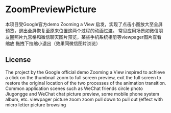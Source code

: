 # ZoomPreviewPicture
本项目受Google官方demo Zooming a View 启发，实现了点击小图放大至全屏预览，退出全屏恢复至原来位置这两个过程的动画过渡。
常见应用场景如微信朋友圈照片九宫格和微信聊天图片预览，某些手机系统相册等viewpager图片查看 缩放 拖拽下拉缩小退出（效果同微信图片浏览）

License
--------
The project by the Google official demo Zooming a View inspired to achieve a click
on the thumbnail zoom to full screen preview, exit the full screen to restore the original location 
of the two processes of the animation transition.
Common application scenes such as WeChat friends circle photo Jiugongge and WeChat chat picture preview,
some mobile phone system album, etc. viewpager picture zoom zoom pull down to pull out (effect with micro letter picture browsing
